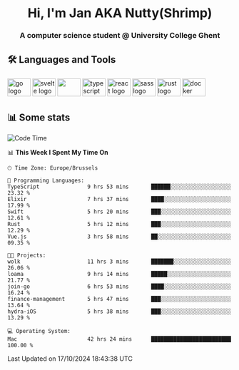 <h1 align="center">Hi, I'm Jan AKA Nutty(Shrimp)</h1>
<h3 align="center">A computer science student @ University College Ghent</h3>

<h2 align="left">🛠️ Languages and Tools</h2>

###

<div align="left">
  <img src="https://cdn.jsdelivr.net/gh/devicons/devicon/icons/go/go-original.svg" height="40" width="52" alt="go logo"  />
  <img src="https://cdn.jsdelivr.net/gh/devicons/devicon@latest/icons/svelte/svelte-original.svg"  height="40" width="52" alt="svelte logo" />
  <img src="https://cdn.jsdelivr.net/gh/devicons/devicon@latest/icons/tailwindcss/tailwindcss-original.svg" height="40" width="52" />
  <img src="https://cdn.jsdelivr.net/gh/devicons/devicon/icons/typescript/typescript-original.svg" height="40" width="52" alt="typescript logo"  />
  <img src="https://cdn.jsdelivr.net/gh/devicons/devicon/icons/react/react-original.svg" height="40" width="52" alt="react logo"  />
  <img src="https://cdn.jsdelivr.net/gh/devicons/devicon/icons/sass/sass-original.svg" height="40" width="52" alt="sass logo"  />
  <img src="https://cdn.jsdelivr.net/gh/devicons/devicon@latest/icons/rust/rust-original.svg" height="40" width="52" alt="rust logo" />
  <img src="https://cdn.jsdelivr.net/gh/devicons/devicon/icons/docker/docker-original.svg" height="40" width="52" alt="docker logo"  />
</div>

<h2>📊 Some stats</h2>

<!--START_SECTION:waka-->
![Code Time](http://img.shields.io/badge/Code%20Time-5%2C143%20hrs%2040%20mins-blue)

📊 **This Week I Spent My Time On** 

```text
🕑︎ Time Zone: Europe/Brussels

💬 Programming Languages: 
TypeScript               9 hrs 53 mins       ██████░░░░░░░░░░░░░░░░░░░   23.32 % 
Elixir                   7 hrs 37 mins       ████░░░░░░░░░░░░░░░░░░░░░   17.99 % 
Swift                    5 hrs 20 mins       ███░░░░░░░░░░░░░░░░░░░░░░   12.61 % 
Rust                     5 hrs 12 mins       ███░░░░░░░░░░░░░░░░░░░░░░   12.29 % 
Vue.js                   3 hrs 58 mins       ██░░░░░░░░░░░░░░░░░░░░░░░   09.35 % 

🐱‍💻 Projects: 
wolk                     11 hrs 3 mins       ███████░░░░░░░░░░░░░░░░░░   26.06 % 
loama                    9 hrs 14 mins       █████░░░░░░░░░░░░░░░░░░░░   21.77 % 
join-go                  6 hrs 53 mins       ████░░░░░░░░░░░░░░░░░░░░░   16.24 % 
finance-management       5 hrs 47 mins       ███░░░░░░░░░░░░░░░░░░░░░░   13.64 % 
hydra-iOS                5 hrs 38 mins       ███░░░░░░░░░░░░░░░░░░░░░░   13.29 % 

💻 Operating System: 
Mac                      42 hrs 24 mins      █████████████████████████   100.00 % 
```


 Last Updated on 17/10/2024 18:43:38 UTC
<!--END_SECTION:waka-->
